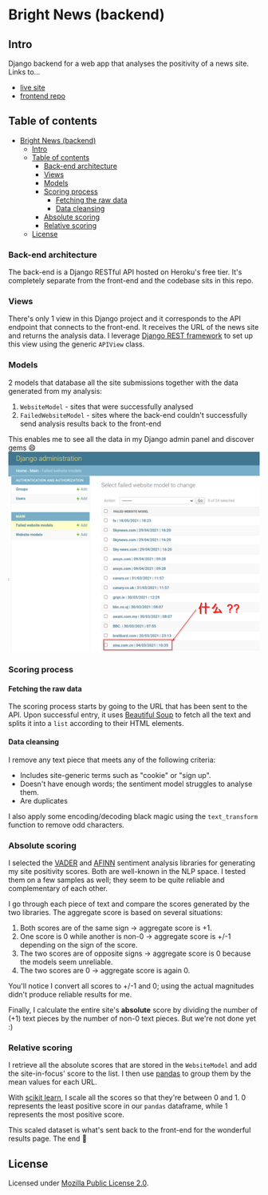 # Bright News (backend)

## Intro

Django backend for a web app that analyses the positivity of a news site. Links to...

- [live site](https://mihailthebuilder.github.io/bright-news-web-frontend/)
- [frontend repo](https://github.com/mihailthebuilder/bright-news-web-frontend)

## Table of contents

- [Bright News (backend)](#bright-news-backend)
  - [Intro](#intro)
  - [Table of contents](#table-of-contents)
    - [Back-end architecture](#back-end-architecture)
    - [Views](#views)
    - [Models](#models)
    - [Scoring process](#scoring-process)
      - [Fetching the raw data](#fetching-the-raw-data)
      - [Data cleansing](#data-cleansing)
    - [Absolute scoring](#absolute-scoring)
    - [Relative scoring](#relative-scoring)
  - [License](#license)

### Back-end architecture

The back-end is a Django RESTful API hosted on Heroku's free tier. It's completely separate from the front-end and the codebase sits in this repo.

### Views

There's only 1 view in this Django project and it corresponds to the API endpoint that connects to the front-end. It receives the URL of the news site and returns the analysis data. I leverage [Django REST framework](https://www.django-rest-framework.org/) to set up this view using the generic `APIView` class.

### Models

2 models that database all the site submissions together with the data generated from my analysis:

1. `WebsiteModel` - sites that were successfully analysed
2. `FailedWebsiteModel` - sites where the back-end couldn't successfully send analysis results back to the front-end

This enables me to see all the data in my Django admin panel and discover gems 😄
![models](demo/models.png)

### Scoring process

#### Fetching the raw data

The scoring process starts by going to the URL that has been sent to the API. Upon successful entry, it uses [Beautiful Soup](https://www.crummy.com/software/BeautifulSoup/bs4/doc/) to fetch all the text and splits it into a `list` according to their HTML elements.

#### Data cleansing

I remove any text piece that meets any of the following criteria:

- Includes site-generic terms such as "cookie" or "sign up".
- Doesn't have enough words; the sentiment model struggles to analyse them.
- Are duplicates

I also apply some encoding/decoding black magic using the `text_transform` function to remove odd characters.

### Absolute scoring

I selected the [VADER](https://github.com/cjhutto/vaderSentiment) and [AFINN](https://github.com/fnielsen/afinn) sentiment analysis libraries for generating my site positivity scores. Both are well-known in the NLP space. I tested them on a few samples as well; they seem to be quite reliable and complementary of each other.

I go through each piece of text and compare the scores generated by the two libraries. The aggregate score is based on several situations:

1. Both scores are of the same sign -> aggregate score is +1.
2. One score is 0 while another is non-0 -> aggregate score is +/-1 depending on the sign of the score.
3. The two scores are of opposite signs -> aggregate score is 0 because the models seem unreliable.
4. The two scores are 0 -> aggregate score is again 0.

You'll notice I convert all scores to +/-1 and 0; using the actual magnitudes didn't produce reliable results for me.

Finally, I calculate the entire site's **absolute** score by dividing the number of (+1) text pieces by the number of non-0 text pieces. But we're not done yet :)

### Relative scoring

I retrieve all the absolute scores that are stored in the `WebsiteModel` and add the site-in-focus' score to the list. I then use [pandas](https://pandas.pydata.org/) to group them by the mean values for each URL.

With [scikit learn](https://scikit-learn.org/), I scale all the scores so that they're between 0 and 1. 0 represents the least positive score in our `pandas` dataframe, while 1 represents the most positive score.

This scaled dataset is what's sent back to the front-end for the wonderful results page. The end 🥳

## License

Licensed under [Mozilla Public License 2.0](LICENSE).
